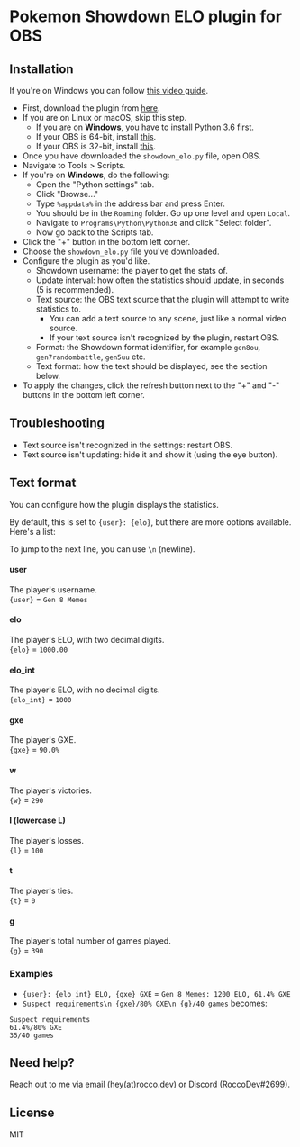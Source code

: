 # Pokemon Showdown ELO plugin for OBS

## Installation
If you're on Windows you can follow [this video guide](https://www.youtube.com/watch?v=Jmgo9VBwNA8).

* First, download the plugin from [here](https://raw.githubusercontent.com/RoccoDev/showdown-elo-obs/master/showdown_elo.py).
* If you are on Linux or macOS, skip this step.
    * If you are on **Windows**, you have to install Python 3.6 first.
    * If your OBS is 64-bit, install [this](https://www.python.org/ftp/python/3.6.8/python-3.6.8-amd64.exe).
    * If your OBS is 32-bit, install [this](https://www.python.org/ftp/python/3.6.8/python-3.6.8.exe).
* Once you have downloaded the `showdown_elo.py` file, open OBS.
* Navigate to Tools > Scripts.
* If you're on **Windows**, do the following:
    * Open the "Python settings" tab.
    * Click "Browse..."
    * Type `%appdata%` in the address bar and press Enter.
    * You should be in the `Roaming` folder. Go up one level and open `Local`.
    * Navigate to `Programs\Python\Python36` and click "Select folder".
    * Now go back to the Scripts tab.
* Click the "+" button in the bottom left corner.
* Choose the `showdown_elo.py` file you've downloaded.
* Configure the plugin as you'd like.
    * Showdown username: the player to get the stats of.
    * Update interval: how often the statistics should update, in seconds (5 is recommended).
    * Text source: the OBS text source that the plugin will attempt to write statistics to.
        * You can add a text source to any scene, just like a normal video source.
        * If your text source isn't recognized by the plugin, restart OBS.
    * Format: the Showdown format identifier, for example `gen8ou`, `gen7randombattle`, `gen5uu` etc.
    * Text format: how the text should be displayed, see the section below.
* To apply the changes, click the refresh button next to the "+" and "-" buttons in the bottom left corner.

## Troubleshooting
* Text source isn't recognized in the settings: restart OBS.
* Text source isn't updating: hide it and show it (using the eye button).

## Text format
You can configure how the plugin displays the statistics.

By default, this is set to `{user}: {elo}`, but there are more options available. Here's a list:

To jump to the next line, you can use `\n` (newline).

#### user
The player's username.  
`{user}` = `Gen 8 Memes`

#### elo
The player's ELO, with two decimal digits.  
`{elo}` = `1000.00`

#### elo_int
The player's ELO, with no decimal digits.  
`{elo_int}` = `1000`

#### gxe
The player's GXE.  
`{gxe}` = `90.0%`

#### w
The player's victories.  
`{w}` = `290`

#### l (lowercase L)
The player's losses.  
`{l}` = `100`

#### t
The player's ties.  
`{t}` = `0`

#### g
The player's total number of games played.  
`{g}` = `390`

### Examples
* `{user}: {elo_int} ELO, {gxe} GXE` = `Gen 8 Memes: 1200 ELO, 61.4% GXE`
* `Suspect requirements\n {gxe}/80% GXE\n {g}/40 games` becomes:
```
Suspect requirements
61.4%/80% GXE
35/40 games
```

## Need help?
Reach out to me via email (hey(at)rocco.dev) or Discord (RoccoDev#2699).

## License
MIT
